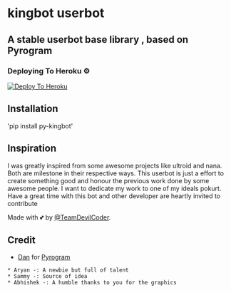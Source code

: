 # kingbot userbot
## A stable userbot base library , based on Pyrogram


### Deploying To Heroku ⚙
[![Deploy To Heroku](https://www.herokucdn.com/deploy/button.svg)](https://heroku.com/deploy?template=https://github.com/TermuxDad/kinguserbot)

## Installation 
'pip install py-kingbot'

## Inspiration 
I was greatly inspired from some awesome projects like ultroid and nana. Both are milestone in their respective ways. This userbot is just a effort to create something good and honour the previous work done by some awesome people. I want to dedicate my work to one of my ideals pokurt. Have a great time with this bot and other developer are heartly invited to contribute


Made with 💕 by [@TeamDevilCoder](https://t.me/devilcodes_network).


## Credit
* [Dan](https://github.com/delivrance) for [Pyrogram](https://github.com/pyrogram/pyrogram)

```
* Aryan -: A newbie but full of talent
* Sammy -: Source of idea
* Abhishek -: A humble thanks to you for the graphics
```
